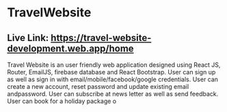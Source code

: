 # TravelWebsite

## Live Link: https://travel-website-development.web.app/home


Travel Website is an user friendly web application designed using React JS, Router, EmailJS, firebase database and React Bootstrap. 
User can sign up as well as sign in with email/mobile/facebook/google credentials. 
User can create a new account, reset password and update existing email andpassword. 
User can subscribe at news letter as well as send feedback. 
User can book for a holiday package o
